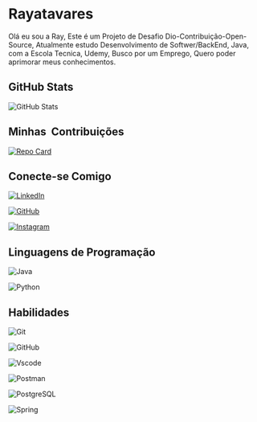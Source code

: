 # Rayatavares 
Olá eu sou a Ray, Este é um Projeto de Desafio Dio-Contribuição-Open-Source, Atualmente estudo Desenvolvimento de Softwer/BackEnd, Java, com a Escola Tecnica, Udemy, Busco por um Emprego, Quero poder aprimorar meus conhecimentos. 

## GitHub Stats 
![GitHub Stats](https://github-readme-stats.vercel.app/api?username=Rayatavares&theme=transparent&bg_color=ec63a1&border_color=fff&show_icons=true&icon_color=fff&title_color=fff&text_color=fff&=true&hide=stars)

## Minhas  Contribuições
[![Repo Card](https://github-readme-stats.vercel.app/api/pin/?username=Rayatavares&repo=dio-lab-open-source&bg_color=ec63a1&border_color=fff&show_icons=true&icon_color=fff&title_color=fff&text_color=fff)](https://github.com/Rayatavares/dio-lab-open-source)

## Conecte-se Comigo
[![LinkedIn](https://img.shields.io/badge/LinkedIn-ec63a1?style=for-the-badge&logo=linkedin&logoColor=fff)](www.linkedin.com/in/rayanne-nayara-ferreira-a813521a0)

[![GitHub](https://img.shields.io/badge/GitHub-ec63a1?style=for-the-badge&logo=github&logoColor=white)](https://github.com/Rayatavares)

[![Instagram](https://img.shields.io/badge/-Instagram-ec63a1?style=for-the-badge&logo=instagram&logoColor=fff)](https://www.instagram.com/ray.tavares91/)

## Linguagens de Programação
![Java](https://img.shields.io/badge/java-ec63a1.svg?style=for-the-badge&logo=openjdk&logoColor=white)

![Python](https://img.shields.io/badge/python-ec63a1?style=for-the-badge&logo=python&logoColor=ffdd54)

## Habilidades
![Git](https://img.shields.io/badge/GIT-ec63a1?style=for-the-badge&logo=git&logoColor=white)

![GitHub](https://img.shields.io/badge/GitHub-ec63a1?style=for-the-badge&logo=github&logoColor=white)

![Vscode](https://img.shields.io/badge/Vscode-ec63a1?style=for-the-badge&logo=visual-studio-code&logoColor=white)

![Postman](https://img.shields.io/badge/Postman-ec63a1?style=for-the-badge&logo=Postman&logoColor=white)

![PostgreSQL](https://img.shields.io/badge/PostgreSQL-ec63a1?style=for-the-badge&logo=postgresql&logoColor=white)

![Spring](https://img.shields.io/badge/spring-ec63a1.svg?style=for-the-badge&logo=spring&logoColor=white)
